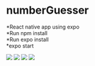# numberGuesser
*React native app using expo <br/>
*Run npm install <br/>
*Run expo install <br/>
*expo start<br/>


<img src="https://github.com/kakoon8/numberGuesser/blob/main/Capture1.PNG" />
<img src="https://github.com/kakoon8/numberGuesser/blob/main/Capture2.PNG"/>
<img src="https://github.com/kakoon8/numberGuesser/blob/main/Capture4.PNG"/>
<img src="https://github.com/kakoon8/numberGuesser/blob/main/Capture5.PNG"/>
